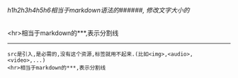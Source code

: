 ###### h1h2h3h4h5h6相当于markdown语法的######, 修改文字大小的


&lt;hr&gt;相当于markdown的***,表示分割线


***

```
src是引入,是必需的,没有这个资源,标签就用不起来.(比如<img>,<audio>,<video>,...)
<hr>相当于markdown的***,表示分割线
```